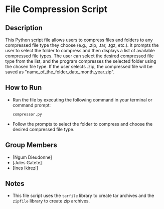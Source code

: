 
# File Compression Script

## Description
This Python script file allows users to compress files and folders to any compressed file type they choose (e.g., .zip, .tar, .tgz, etc.). It prompts the user to select the folder to compress and then displays a list of available compressed file types. The user can select the desired compressed file type from the list, and the program compresses the selected folder using the chosen file type. If the user selects .zip, the compressed file will be saved as "name_of_the_folder_date_month_year.zip".

## How to Run
- Run the file by executing the following command in your terminal or command prompt:

    ```bash
    compressor.py
    ```

- Follow the prompts to select the folder to compress and choose the desired compressed file type.

## Group Members
- [Ngum Dieudonne]
- [Jules Gatete]
- [Ines Ikirezi]

## Notes
- This file script uses the `tarfile` library to create tar archives and the `zipfile` library to create zip archives.
